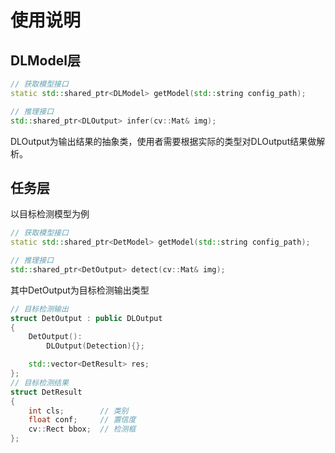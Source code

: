 # 使用说明

## DLModel层
```c++
// 获取模型接口
static std::shared_ptr<DLModel> getModel(std::string config_path);

// 推理接口
std::shared_ptr<DLOutput> infer(cv::Mat& img);
```
DLOutput为输出结果的抽象类，使用者需要根据实际的类型对DLOutput结果做解析。

## 任务层
以目标检测模型为例

```c++
// 获取模型接口
static std::shared_ptr<DetModel> getModel(std::string config_path);

// 推理接口
std::shared_ptr<DetOutput> detect(cv::Mat& img);
```
其中DetOutput为目标检测输出类型
```c++
// 目标检测输出
struct DetOutput : public DLOutput
{
    DetOutput():
        DLOutput(Detection){};

    std::vector<DetResult> res;
};
// 目标检测结果
struct DetResult
{
    int cls;        // 类别
    float conf;     // 置信度
    cv::Rect bbox;  // 检测框
};
```
